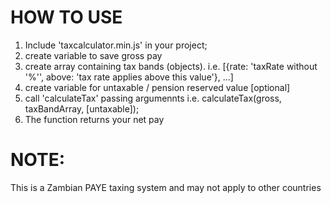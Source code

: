 HOW TO USE
===============
1. Include 'taxcalculator.min.js' in your project;
2. create variable to save gross pay
3. create array containing tax bands (objects). i.e. [{rate: 'taxRate without '%'', above: 'tax rate applies above this value'}, ...]
4. create variable for untaxable / pension reserved value [optional]
5. call 'calculateTax' passing argumennts i.e. calculateTax(gross, taxBandArray, [untaxable]);
6. The function returns your net pay


NOTE:
==============================
This is a Zambian PAYE taxing system and may not apply to other countries
